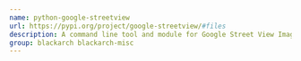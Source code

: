 ```yaml
---
name: python-google-streetview
url: https://pypi.org/project/google-streetview/#files
description: A command line tool and module for Google Street View Image API.
group: blackarch blackarch-misc
---
```

